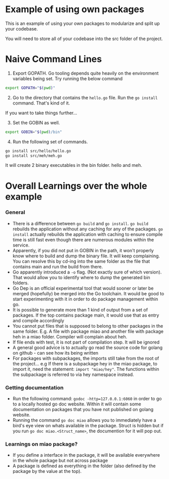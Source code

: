 # Example of using own packages

This is an example of using your own packages to modularize and split up your codebase.

You will need to store all of your codebase into the src folder of the project.


# Naive Command Lines

1. Export GOPATH. Go tooling depends quite heavily on the environment variables being set. Try running the below command
```bash
export GOPATH="$(pwd)"
```

2. Go to the directory that contains the `hello.go` file. Run the `go install` command. That's kind of it.

If you want to take things further...

3. Set the GOBIN as well.
```bash
export GOBIN="$(pwd)/bin"
```

4. Run the following set of commands.
```bash
go install src/hello/hello.go
go install src/meh/meh.go
```
It will create 2 binary executables in the bin folder. hello and meh.


# Overall Learnings over the whole example


### General

- There is a difference between `go build` and `go install`. `go build` rebuilds the application without any caching for any of the packages. `go install` actually rebuilds the application with caching to ensure compile time is still fast even though there are numerous modules within the service.
- Apparently, if you did not put in GOBIN in the path, it won't properly know where to build and dump the binary file. It will keep complaining. You can resolve this by cd-ing into the same folder as the file that contains main and run the build from there.
- Go apparently introduced a `-o` flag. (Not exactly sure of which version). That would allow you to identify where to dump the generated bin folders.
- Go Dep is an official experimental tool that would sooner or later be merged (hopefully) be merged into the Go toolchain. It would be good to start experimenting with it in order to do package management within go.
- It is possible to generate more than 1 kind of output from a set of packages. If the top contains package main, it would use that as entry and compile accordingly
- You cannot put files that is supposed to belong to other packages in the same folder. E.g. A file with package miao and another file with package heh in a miao folder. Compiler will complain about heh.
- If file ends with test, it is not part of compilation step. It will be ignored
- A general good advice is to actually go read the source code for golang on github - can see how its being written
- For packages with subpackages, the imports still take from the root of the project... e.g If there is a subpackage hey in the miao package, to import it, need the statement: `import "miao/hey"`. The functions within the subpackage is referred to via hey namespace instead.


### Getting documentation

- Run the following command: `godoc -http=127.0.0.1:6060` in order to go to a locally hosted go doc website. Within it will contain some documentation on packages that you have not published on golang website.
- Running the command `go doc miao` allows you to immediately have a bird's eye view on whats available in the package. Struct is hidden but if you run `go doc miao.<Struct_name>`, the documention for it will pop out.


### Learnings on miao package?

- If you define a interface in the package, it will be available everywhere in the whole package but not across package
- A package is defined as everything in the folder (also defined by the package by the value at the top).